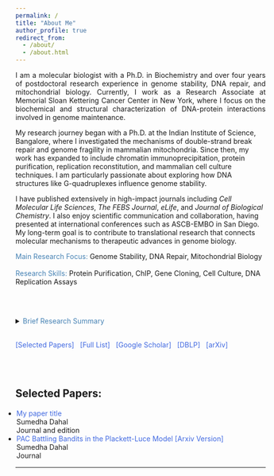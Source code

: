 ```yaml
---
permalink: /
title: "About Me"
author_profile: true
redirect_from: 
  - /about/
  - /about.html
---
```


<html>
<head>
<style>
a:link {
  color: RoyalBlue;
  background-color: transparent;
  text-decoration: none;
}

a:visited {
  color: Purple;
  background-color: transparent;
  text-decoration: none;
}

a:hover {
  color: RoyalBlue;
  background-color: transparent;
  text-decoration: underline;
}

a:active {
  color: DarkRed;
  background-color: transparent;
  text-decoration: underline;
}
</style>  
</head>  
  
<body>

  
<p align="justify">
I am a molecular biologist with a Ph.D. in Biochemistry and over four years of postdoctoral research experience in genome stability, DNA repair, and mitochondrial biology. Currently, I work as a Research Associate at Memorial Sloan Kettering Cancer Center in New York, where I focus on the biochemical and structural characterization of DNA-protein interactions involved in genome maintenance.

My research journey began with a Ph.D. at the Indian Institute of Science, Bangalore, where I investigated the mechanisms of double-strand break repair and genome fragility in mammalian mitochondria. Since then, my work has expanded to include chromatin immunoprecipitation, protein purification, replication reconstitution, and mammalian cell culture techniques. I am particularly passionate about exploring how DNA structures like G-quadruplexes influence genome stability.

I have published extensively in high-impact journals including *Cell Molecular Life Sciences*, *The FEBS Journal*, *eLife*, and *Journal of Biological Chemistry*. I also enjoy scientific communication and collaboration, having presented at international conferences such as ASCB-EMBO in San Diego. My long-term goal is to contribute to translational research that connects molecular mechanisms to therapeutic advances in genome biology.
</p>

<font color="SteelBlue">Main Research Focus:</font> Genome Stability, DNA Repair, Mitochondrial Biology  
<br>
<font color="SteelBlue">Research Skills:</font> Protein Purification, ChIP, Gene Cloning, Cell Culture, DNA Replication Assays  

<br><br>

<details>
<summary><span style="color:SteelBlue;" align="justify"> <font color="SteelBlue">Brief Research Summary</font> </span></summary>
<span class="abstract-text" style="font-size:1em; color:Black; text-align: justify">
 <p align="justify"> 
   My primary research focus is on molecular biology.
   
<br> <br>

Extra description
</p> 
</span>
</details>

<br>

<!-- <details>
<summary><span style="color:SteelBlue;"> Short Bio [In third person]</span></summary>
<p align="justify">Sumedha Dahal is an in the Department of  at the University of Illinois Chicago (UIC). Prior to this, she was a Research Scientist at Apple MLR, working on Machine Learning theory, and a short-term visiting faculty at the Toyota Technological Institute at Chicago (TTIC). She completed her postdoctoral research at Microsoft Research New York City and earned her PhD from the Indian Institute of Science, Bangalore, advised by Aditya Gopalan and Chiranjib Bhattacharyya. She has also interned at Microsoft Research Bangalore, Inria Paris, and Google AI Mountain View.
    <br>
Her primary research focuses on AI alignment.    
    <br>
Sumedha has organized several workshops and tutorials in recent years. In addition, Sumedha has also served in several **panel discussions and senior reviewing committees** for major Machine Learning conferences. </p>
</details>

She has also interned at Microsoft -->

<a href="https://Sumu54.github.io#selected_publications">[Selected Papers]</a> &nbsp;
<a href="https://Sumu54.github.io/publications#full_publications" target="_blank">[Full List]</a> &nbsp;
<a href="https://scholar.google.com/citations?user=zSO66YwAAAAJ&hl=en" target="_blank">[Google Scholar]</a> &nbsp;
<a href="https://dblp.org/pid/14/10003.html" target="_blank">[DBLP]</a> &nbsp;
<a href="https://arxiv.org" target="_blank">[arXiv]</a>

<br><br>



<h2 style="color:SteelBlue;"><a id="selected_publications">Selected Papers:</a></h2>

<ul style="margin:1;padding:1" vspace = "-0px">
  <li>  <a href="https://arxiv.org/abs/2402.18917" target="_blank" LINK="red">My paper title</a>
  <br>  Sumedha Dahal
  <br> Journal and edition  
  </li>
                                                    

  <li>  <a href="http://proceedings.mlr.press/v98/Dahal19a.html" target="_blank"> PAC Battling Bandits in the Plackett-Luce Model</a> <a href="https://arxiv.org/abs/1808.04008" target="_blank"> [Arxiv Version]</a>
  <br>  Sumedha Dahal
  <br> Journal
  </li>
</ul>

<hr style="color:black;"> 
 
 
</body>
</html>

<!--Email: firstname.lastname @ microsoft.com-->
